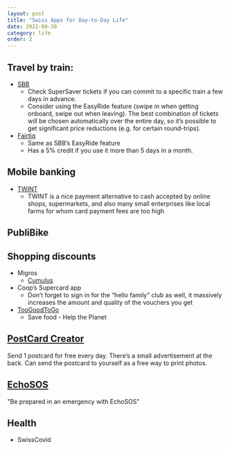 ```yaml
---
layout: post
title: "Swiss Apps for Day-to-Day Life"
date: 2021-08-30
category: life
order: 2
---
```


## Travel by train:
* [SBB](https://www.sbb.ch/de/home.html)
  - Check SuperSaver tickets if you can commit to a specific train a few days in advance.
  - Consider using the EasyRide feature (swipe in when getting onboard, swipe out when leaving). The best combination of tickets will be chosen automatically over the entire day, so it’s possible to get significant price reductions (e.g. for certain round-trips).
* [Fairtiq](https://fairtiq.com/en-ch/)
  - Same as SBB’s EasyRide feature
  - Has a 5% credit if you use it more than 5 days in a month.

## Mobile banking
* [TWINT](https://www.twint.ch/en/)
  - TWINT is a nice payment alternative to cash accepted by online shops, supermarkets, and also many small enterprises like local farms for whom card payment fees are too high

## PubliBike

## Shopping discounts
* Migros
  - [Cumulus](https://www.migros.ch/fr/cumulus.html)
* Coop’s Supercard app
  - Don’t forget to sign in for the “hello family” club as well, it massively increases the amount and quality of the vouchers you get
* [TooGoodToGo](https://toogoodtogo.com/en-us)
  - Save food - Help the Planet

## [PostCard Creator](https://www.post.ch/en/sending-letters/sending-letters/postcard-creator-app) 
Send 1 postcard for free every day. There’s a small advertisement at the back. Can send the postcard to yourself as a free way to print photos.

## [EchoSOS](https://echosos.com/en/emergency-app/)
"Be prepared in an emergency with EchoSOS"

## Health
* SwissCovid
